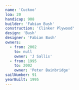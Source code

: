 ```yaml
---
name: 'Cuckoo'
loa: 20
handicap: 908
builder: 'Fabian Bush'
construction: 'Clinker Plywood'
design: 'Bush'
designer: 'Fabian Bush'
owners:
  - from: 2002
    to: null
    owner: 'J Sallis'
  - from: 1995
    to: 2002
    owner: 'Peter Bainbridge'
sailNumber: 91
yearBuilt: 1995
---
```

